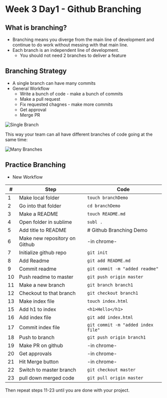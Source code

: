 # Week 3 Day1 - Github Branching


## What is branching?
* Branching means you diverge from the main line of development and continue to do work without messing with that main line. 
* Each branch is an independent line of development.  
	* You should not need 2 branches to deliver a feature


## Branching Strategy
* A single branch can have many commits
* General Workflow
	* Write a bunch of code - make a bunch of commits
	* Make a pull request
	* Fix requested chagnes - make more commits
	* Get approval
	* Merge PR

![Single Branch](https://github.com/zoeames/NSS-evening-class-curriculum/blob/master/week03/Day1/single_branch.png)

This way your team can all have different branches of code going at the same time:

![Many Branches](https://github.com/zoeames/NSS-evening-class-curriculum/blob/master/week03/Day1/multi-branches.png)

## Practice Branching
* New Workflow

| # | Step                            | Code             |
|---|---------------------------------|------------------|
| 1 |  Make local folder              | ```touch branchDemo``` |
| 2 |  Go into that folder            | ```cd branchDemo```    |
| 3 |  Make a README                  | ```touch README.md```  |
| 4 |  Open folder in sublime         | ```subl .```  |
| 5 |  Add title to README            | # Github Branching Demo  |
| 6 |  Make new repository on Github  | -in chrome-  |
| 7 |  Initialize github repo         | ```git init```  |
| 8 |  Add Readme                     | ```git add README.md```    |
| 9 |  Commit readme                  | ```git commit -m "added readme"```    |
| 10 | Push readme to master          | ```git push origin master```   |
| 11 | Make a new branch              | ```git branch branch1```  |
| 12 | Checkout to that branch        | ```git checkout branch1```  |
| 13 | Make index file                | ```touch index.html```  |
| 15 | Add h1 to index                | ```<h1>Hello</h1>``` |
| 16 | Add index file                 | ```git add index.html```  |
| 17 | Commit index file              | ```git commit -m "added index file"```  |
| 18 | Push to branch                 | ```git push origin branch1```  |
| 19 | Make PR on github              | -in chrome-  |
| 20 | Get approvals                  | -in chrome-  |
| 21 | Hit Merge button               | -in chrome-  |
| 22 | Switch to master branch        | ```git checkout master```  |
| 23 | pull down merged code          | ```git pull origin master```  |


Then repeat steps 11-23 until you are done with your project.
